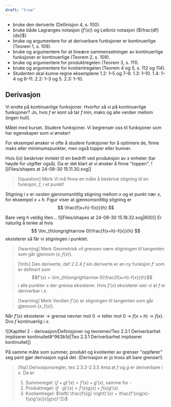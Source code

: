 ```yaml
---
draft: "true"
---
```

- bruke den deriverte (Definisjon 4, s. 100).
- bruke både Lagranges notasjon ($f'(x)$) og Leibniz notasjon ($\frac{df}{dx}$) 
- bruke og argumentere for at deriverbare funksjoner er kontinuerlige (Teorem 1, s. 109).
- bruke og argumentere for at lineære sammensetninger av kontinuerlige funksjoner er kontinuerlige (Teorem 2, s. 109).
- bruke og argumentere for produktregelen (Teorem 3, s. 111).
- bruke og argumentere for kvotientregelen (Teorem 4 og 5, s. 112 og 114).
- Studenten skal kunne regne eksemplene 1.2: 1–5 og 7–9. 1.3: 1–10. 1.4: 1–4 og 6–11. 2.2: 1–3 og 5. 2.3: 1–10.

## Derivasjon

Vi endte på kontinuerlige funksjoner. Hvorfor så vi på kontinuerlige funksjoner? Jo, hvis $f$ er kont så tar $f$ min, maks og alle verdier mellom (ingen hull).

Målet med kurset. Studere funksjoner. Vi begrenser oss til funksjoner som har egenskaper som vi ønsker!

For eksempel ønsker vi ofte å studere funksjoner for å optimere de, finne maks eller minimumspunkter, men også topper eller bunner. 

Hvis $I(x)$ beskriver inntekt til en bedrift ved produksjon av $x$ enheter (tar høyde for utgifter også). Da er det klart at vi ønsker å finne "toppen".
![[Files/shapes at 24-08-30 15.11.30.svg]]
> [!question] Merk 
> Vi må finne en måte å beskrive stigning til en funksjon, $f$, i et punkt!

Stigning i $x$ er *nesten* gjennomsnittlig stigning mellom $x$ og et punkt nær $x$, for eksempel $x+h$. Figur viser at gjennomsnittlig stigning er
$$
\frac{f(x+h)-f(x)}{h}
$$

Bare velg $h$ veldig liten...
![[Files/shapes at 24-08-30 15.18.32.svg|600]]
Er naturlig å tenke at hvis 
$$
\lim_{h\longrightarrow  0}\frac{f(x+h)-f(x)}{h}
$$
eksisterer så får vi stigningen i punktet.

> [!warning] Merk 
> Geometrisk vil grensen være stigningen til tangenten som går gjennom $(x,f(x))$.

> [!info] Den deriverte, def 2.2.4
> $f$ sin deriverte er en ny funksjon $f'$ som er definert som
> $$f'(x) = \lim_{h\longrightarrow  0}\frac{f(x+h)-f(x)}{h}$$ 
>i alle punkter $x$ der grensa eksisterer. Hvis $f'(x)$ eksisterer sier vi at $f$ er deriverbar i $x$. 

> [!warning] Merk 
> Verdien $f'(x)$ er stigningen til tangenten som går gjennom $(x,f(x))$.

Når $f'(x)$ eksisterer $\longrightarrow$ grense nevner mot 0 $\longrightarrow$ teller mot 0 $\longrightarrow$ $f(x+h) \longrightarrow f(x)$. Dvs $f$ kontinuerlig i $x$.

![[Kapittel 2 - derivasjon/Definisjoner og teoremer/Teo 2.3.1 Deriverbarhet impliserer kontinuitet#^963b1d|Teo 2.3.1 Deriverbarhet impliserer kontinuitet]]


På samme måte som summer, produkt og kvotienter av grenser "oppfører" seg pent gjør derivasjon også det. (Derivasjon er jo tross alt bare grenser!).

> [!tip] Derivasjonsregler, teo 2.3.2-2.3.5
> Anta at $f$ og $g$ er deriverbare i $x$. Da er
> 1. Summeregel: $(f+g)'(x) = f'(x)+g'(x)$, samme for -
> 2. Produktregel: $(f \cdot g)'(x) = f'(x)g(x)+f(x)g'(x)$. 
> 3. Kvotientregel: $\left( \frac{f}{g} \right)'(x) = \frac{f'(x)g(x)-f(x)g'(x)}{(g(x))^2}$
>

